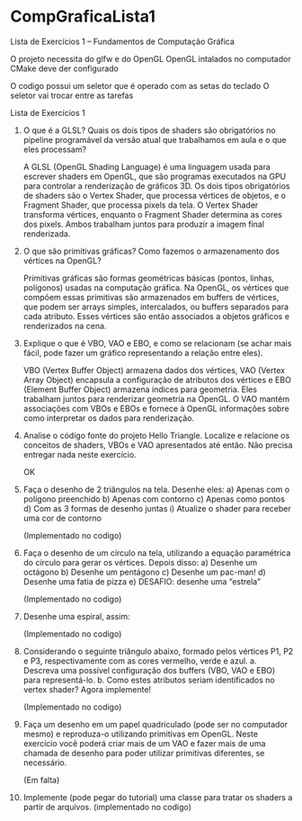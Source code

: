 # CompGraficaLista1
Lista de Exercícios 1 – Fundamentos de Computação Gráfica

O projeto necessita do glfw e do OpenGL OpenGL intalados no computador
CMake deve der configurado

O codigo possui um seletor que é operado com as setas do teclado
O seletor vai trocar entre as tarefas




Lista de Exercícios 1

1. O que é a GLSL? Quais os dois tipos de shaders são obrigatórios no pipeline programável da versão atual que trabalhamos em aula e o que eles processam?

    A GLSL (OpenGL Shading Language) é uma linguagem usada para escrever shaders em OpenGL, que são programas executados na GPU para controlar a renderização de gráficos 3D. Os dois tipos obrigatórios de shaders são o Vertex Shader, que processa vértices de objetos, e o Fragment Shader, que processa pixels da tela. O Vertex Shader transforma vértices, enquanto o Fragment Shader determina as cores dos pixels. Ambos trabalham juntos para produzir a imagem final renderizada.

2. O que são primitivas gráficas? Como fazemos o armazenamento dos vértices na OpenGL?

    Primitivas gráficas são formas geométricas básicas (pontos, linhas, polígonos) usadas na computação gráfica. Na OpenGL, os vértices que compõem essas primitivas são armazenados em buffers de vértices, que podem ser arrays simples, intercalados, ou buffers separados para cada atributo. Esses vértices são então associados a objetos gráficos e renderizados na cena.

3. Explique o que é VBO, VAO e EBO, e como se relacionam (se achar mais fácil, pode fazer um gráfico representando a relação entre eles).

    VBO (Vertex Buffer Object) armazena dados dos vértices, VAO (Vertex Array Object) encapsula a configuração de atributos dos vértices e EBO (Element Buffer Object) armazena índices para geometria. Eles trabalham juntos para renderizar geometria na OpenGL. O VAO mantém associações com VBOs e EBOs e fornece à OpenGL informações sobre como interpretar os dados para renderização.

4. Analise o código fonte do projeto Hello Triangle. Localize e relacione os conceitos de shaders, VBOs e VAO apresentados até então. Não precisa entregar nada neste exercício.

    OK

5. Faça o desenho de 2 triângulos na tela. Desenhe eles:
    a) Apenas com o polígono preenchido
    b) Apenas com contorno
    c) Apenas como pontos
    d) Com as 3 formas de desenho juntas
    i) Atualize o shader para receber uma cor de contorno

    (Implementado no codigo)

6. Faça o desenho de um círculo na tela, utilizando a equação paramétrica do círculo para gerar os vértices. Depois disso:
    a) Desenhe um octágono
    b) Desenhe um pentágono
    c) Desenhe um pac-man!
    d) Desenhe uma fatia de pizza
    e) DESAFIO: desenhe uma “estrela”

    (Implementado no codigo)

7. Desenhe uma espiral, assim:

    (Implementado no codigo)


8. Considerando o seguinte triângulo abaixo, formado pelos vértices P1, P2 e P3, respectivamente com as cores vermelho, verde e azul.
    a. Descreva uma possível configuração dos buffers (VBO, VAO e EBO) para representá-lo.
    b. Como estes atributos seriam identificados no vertex shader? Agora implemente!

    (Implementado no codigo)

9. Faça um desenho em um papel quadriculado (pode ser no computador mesmo) e reproduza-o utilizando primitivas em OpenGL. Neste exercício você poderá criar mais de um VAO e fazer mais de uma chamada de desenho para poder utilizar primitivas diferentes, se necessário.

    (Em falta)

10. Implemente (pode pegar do tutorial) uma classe para tratar os shaders a partir de arquivos.
    (implementado no codigo)
